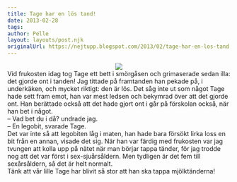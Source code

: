 ```yaml
---
title: Tage har en lös tand!
date: 2013-02-28
tags: 	
author: Pelle
layout: layouts/post.njk
originalUrl: https://nejtupp.blogspot.com/2013/02/tage-har-en-los-tand.html
---
```


<div class="separator" style="clear: both; text-align: center;"><img src="../../../../img/Tages+tand+a%CC%88r+lo%CC%88s-PERK1656.jpg"></div><div>Vid frukosten idag tog Tage ett bett i smörgåsen och grimaserade sedan illa: det gjorde ont i tanden! Jag tittade på framtanden han pekade på, i underkäken, och mycket riktigt: den är lös. Det såg inte ut som något Tage hade sett fram emot, han var mest ledsen och bekymrad över att det gjorde ont. Han berättade också att det hade gjort ont i går på förskolan också, när han bet i något. <div><div>– Vad bet du i då? undrade jag.</div><div>– En legobit, svarade Tage.</div><div><div>Det var inte så att legobiten låg i maten, han hade bara försökt lirka loss en bit från en annan, visade det sig. När han var färdig med frukosten var jag tvungen att kolla upp på nätet när man börjar tappa tänder, för jag trodde nog att det var först i sex-sjuårsåldern. Men tydligen är det fem till sexårsåldern, så det är helt normalt.</div><div><div>Tänk att vår lille Tage har blivit så stor att han ska tappa mjölktänderna!</div><div><div>
